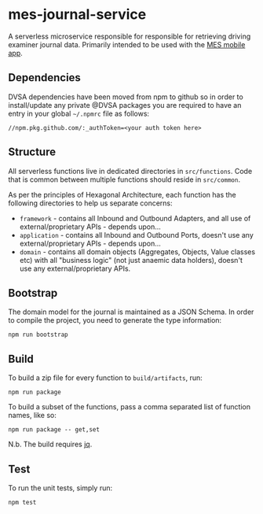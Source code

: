 # mes-journal-service

A serverless microservice responsible for responsible for retrieving driving examiner journal data.
Primarily intended to be used with the [MES mobile app](https://github.com/dvsa/mes-mobile-app).

## Dependencies
DVSA dependencies have been moved from npm to github so in order to install/update any private @DVSA packages
you are required to have an entry in your global `~/.npmrc` file as follows:
```shell
//npm.pkg.github.com/:_authToken=<your auth token here>
```

## Structure

All serverless functions live in dedicated directories in `src/functions`.
Code that is common between multiple functions should reside in `src/common`.

As per the principles of Hexagonal Architecture, each function has the following directories to help us separate concerns:

* `framework` - contains all Inbound and Outbound Adapters, and all use of external/proprietary APIs - depends upon...
* `application` - contains all Inbound and Outbound Ports, doesn't use any external/proprietary APIs - depends upon...
* `domain` - contains all domain objects (Aggregates, Objects, Value classes etc) with all "business logic" (not just anaemic data holders), doesn't use any external/proprietary APIs.

## Bootstrap

The domain model for the journal is maintained as a JSON Schema. In order to compile the project, you need to generate the type information:

```shell
npm run bootstrap
```

## Build

To build a zip file for every function to `build/artifacts`, run:

```shell
npm run package
```

To build a subset of the functions, pass a comma separated list of function names, like so:

```shell
npm run package -- get,set
```

N.b. The build requires [jq](https://github.com/stedolan/jq).

## Test

To run the unit tests, simply run:

```shell
npm test
```
